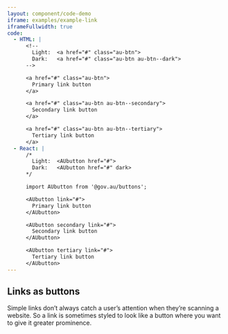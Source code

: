 ```yaml
---
layout: component/code-demo
iframe: examples/example-link
iframeFullwidth: true
code:
  - HTML: |
      <!--
        Light:  <a href="#" class="au-btn">
        Dark:   <a href="#" class="au-btn au-btn--dark">
      -->

      <a href="#" class="au-btn">
        Primary link button
      </a>

      <a href="#" class="au-btn au-btn--secondary">
        Secondary link button
      </a>

      <a href="#" class="au-btn au-btn--tertiary">
        Tertiary link button
      </a>
  - React: |
      /*
        Light:  <AUbutton href="#">
        Dark:   <AUbutton href="#" dark>
      */

      import AUbutton from '@gov.au/buttons';

      <AUbutton link="#">
        Primary link button
      </AUbutton>

      <AUbutton secondary link="#">
        Secondary link button
      </AUbutton>

      <AUbutton tertiary link="#">
        Tertiary link button
      </AUbutton>
---
```

## Links as buttons

Simple links don’t always catch a user’s attention when they’re scanning a website. So a link is sometimes styled to look like a button where you want to give
it greater prominence.
